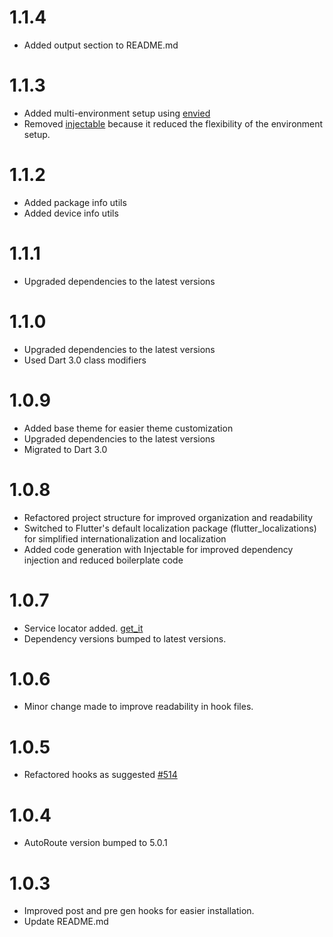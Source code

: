 # 1.1.4
- Added output section to README.md

# 1.1.3
- Added multi-environment setup using [envied](https://pub.dev/packages/envied)
- Removed [injectable](https://pub.dev/packages/injectable) because it reduced the flexibility of the environment setup.

# 1.1.2
- Added package info utils
- Added device info utils

# 1.1.1
- Upgraded dependencies to the latest versions

# 1.1.0
- Upgraded dependencies to the latest versions
- Used Dart 3.0 class modifiers

# 1.0.9

- Added base theme for easier theme customization
- Upgraded dependencies to the latest versions
- Migrated to Dart 3.0

# 1.0.8

- Refactored project structure for improved organization and readability
- Switched to Flutter's default localization package (flutter_localizations) for simplified internationalization and localization
- Added code generation with Injectable for improved dependency injection and reduced boilerplate code

# 1.0.7

- Service locator added. [get_it](https://pub.dev/packages/get_it)
- Dependency versions bumped to latest versions.

# 1.0.6

- Minor change made to improve readability in hook files.

# 1.0.5

- Refactored hooks as suggested [#514](https://github.com/felangel/mason/issues/514)

# 1.0.4

- AutoRoute version bumped to 5.0.1

# 1.0.3

- Improved post and pre gen hooks for easier installation.
- Update README.md
